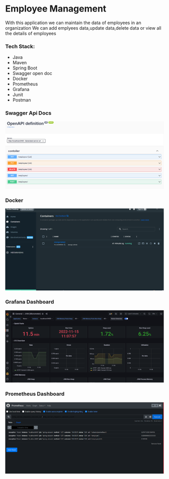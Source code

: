 # Employee Management
With this application we can maintain the data of employees in an organization
We can add emplyees data,update data,delete data or view all the details of employees

### Tech Stack:

- Java
- Maven
- Spring Boot 
- Swagger open doc
- Docker 
- Prometheus
- Grafana
- Junit
- Postman

### Swagger Api Docs
![](screenshots/swagger.png)

### Docker
![](screenshots/docker.png)

### Grafana Dashboard
![](screenshots/grafana.png)

### Prometheus Dashboard
![](screenshots/prometheus.png)

